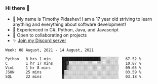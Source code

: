 ### Hi there 👋
- :adult: My name is Timothy Pidashev! I am a 17 year old striving to learn anything and everything about software development!
- :evergreen_tree: Experienced in C#, Python, Java, and Javascript
- 👯 Open to collaborating on projects
- ✨ [Join my Discord server](https://discord.gg/EDRjZdkGBG)

<!--START_SECTION:waka-->
```text
Week: 08 August, 2021 - 14 August, 2021

Python   8 hrs 1 min     █████████████████░░░░░░░░   67.52 % 
C        1 hr 17 mins    ██▓░░░░░░░░░░░░░░░░░░░░░░   10.87 % 
VimL     1 hr 8 mins     ██▒░░░░░░░░░░░░░░░░░░░░░░   09.65 % 
JSON     25 mins         █░░░░░░░░░░░░░░░░░░░░░░░░   03.59 % 
SQL      22 mins         ▓░░░░░░░░░░░░░░░░░░░░░░░░   03.18 % 
```
<!--END_SECTION:waka-->
